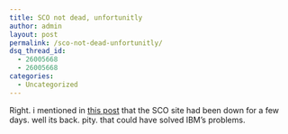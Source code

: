 ```yaml
---
title: SCO not dead, unfortunitly
author: admin
layout: post
permalink: /sco-not-dead-unfortunitly/
dsq_thread_id:
  - 26005668
  - 26005668
categories:
  - Uncategorized
---
```

Right. i mentioned in [this post][1] that the SCO site had been down for a few days. well its back. pity. that could have solved IBM&#8217;s problems.

 [1]: http://blog.lotas-smartman.net/archives/000686.php#000686